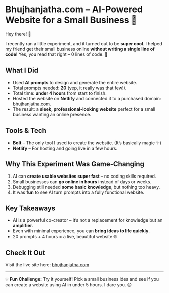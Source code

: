 # Bhujhanjatha.com – AI-Powered Website for a Small Business 🚀

Hey there! 👋

I recently ran a little experiment, and it turned out to be **super cool**. I helped my friend get their small business online **without writing a single line of code**! Yes, you read that right – 0 lines of code. 🎉

## What I Did

- Used **AI prompts** to design and generate the entire website.  
- Total prompts needed: **20** (yep, it really was that few!).  
- Total time: **under 4 hours** from start to finish.  
- Hosted the website on **Netlify** and connected it to a purchased domain: [bhujhanjatha.com](https://bhujhanjatha.com).  
- The result: a **sleek, professional-looking website** perfect for a small business wanting an online presence.

## Tools & Tech

- **Bolt** – The only tool I used to create the website. (It’s basically magic ✨)  
- **Netlify** – For hosting and going live in a few hours.

## Why This Experiment Was Game-Changing

1. AI can **create usable websites super fast** – no coding skills required.  
2. Small businesses can **go online in hours** instead of days or weeks.  
3. Debugging still needed **some basic knowledge**, but nothing too heavy.  
4. It was **fun** to see AI turn prompts into a fully functional website.

## Key Takeaways

- AI is a powerful co-creator – it’s not a replacement for knowledge but an **amplifier**.  
- Even with minimal experience, you can **bring ideas to life quickly**.  
- 20 prompts + 4 hours = a live, beautiful website 🌐

## Check It Out

Visit the live site here: [bhujhanjatha.com](https://bhujhanjatha.com)

---

💡 **Fun Challenge:** Try it yourself! Pick a small business idea and see if you can create a website using AI in under 5 hours. I dare you. 😉